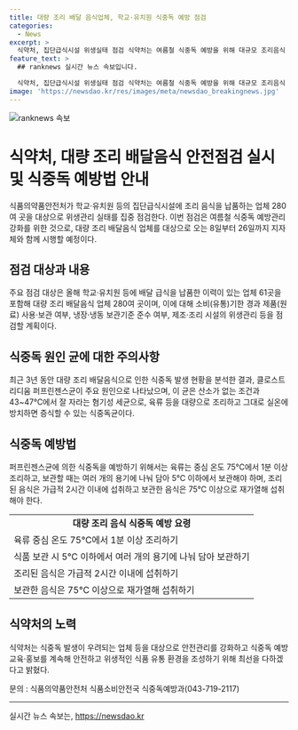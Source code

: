 ```yaml
---
title: 대량 조리 배달 음식업체, 학교·유치원 식중독 예방 점검
categories:
  - News
excerpt: >
  식약처, 집단급식시설 위생실태 점검 식약처는 여름철 식중독 예방을 위해 대규모 조리음식 업체 280여 곳을 대상으로 위생관리 점검을 실시한다. 특히 외부 조리 음식을 공급하는 집단급식시설을 중점으로 안전관리를 강화할 예정이며, 식중독균 오염 여부 검사와 관련 업체에 대한 교육·홍보도 진행된다. 최근 3년간 분석결과, 클로스트리디움 퍼프린젠스균에 의한 식중독 사례가 확인되어 이에 대한 예방법도 안내된다. 식약처는 이번 점검을 통해 안전하고 위생적인 식품 유통 환경 조성에 최선을 다할 것을 밝혔다. (출처: 정책브리핑 www.korea.kr)
feature_text: >
  ## ranknews 실시간 뉴스 속보입니다.

  식약처, 집단급식시설 위생실태 점검 식약처는 여름철 식중독 예방을 위해 대규모 조리음식 업체 280여 곳을 대상으로 위생관리 점검을 실시한다. 특히 외부 조리 음식을 공급하는 집단급식시설을 중점으로 안전관리를 강화할 예정이며, 식중독균 오염 여부 검사와 관련 업체에 대한 교육·홍보도 진행된다. 최근 3년간 분석결과, 클로스트리디움 퍼프린젠스균에 의한 식중독 사례가 확인되어 이에 대한 예방법도 안내된다. 식약처는 이번 점검을 통해 안전하고 위생적인 식품 유통 환경 조성에 최선을 다할 것을 밝혔다. (출처: 정책브리핑 www.korea.kr)
image: 'https://newsdao.kr/res/images/meta/newsdao_breakingnews.jpg'
---
```


<p><img src="https://newsdao.kr/res/images/meta/newsdao_breakingnews.jpg" alt="ranknews 속보" /></p>

<h1>식약처, 대량 조리 배달음식 안전점검 실시 및 식중독 예방법 안내</h1>

<p data-ke-size="size16">식품의약품안전처가 학교·유치원 등의 집단급식시설에 조리 음식을 납품하는 업체 280여 곳을 대상으로 위생관리 실태를 집중 점검한다. 이번 점검은 여름철 식중독 예방관리 강화를 위한 것으로, 대량 조리 배달음식 업체를 대상으로 오는 8일부터 26일까지 지자체와 함께 시행할 예정이다.</p>

<h2>점검 대상과 내용</h2>

<p data-ke-size="size16">주요 점검 대상은 올해 학교·유치원 등에 배달 급식을 납품한 이력이 있는 업체 61곳을 포함해 대량 조리 배달음식 업체 280여 곳이며, 이에 대해 소비(유통)기한 경과 제품(원료) 사용·보관 여부, 냉장·냉동 보관기준 준수 여부, 제조·조리 시설의 위생관리 등을 점검할 계획이다.</p>

<h2>식중독 원인 균에 대한 주의사항</h2>

<p data-ke-size="size16">최근 3년 동안 대량 조리 배달음식으로 인한 식중독 발생 현황을 분석한 결과, 클로스트리디움 퍼프린젠스균이 주요 원인으로 나타났으며, 이 균은 산소가 없는 조건과 43~47℃에서 잘 자라는 혐기성 세균으로, 육류 등을 대량으로 조리하고 그대로 실온에 방치하면 증식할 수 있는 식중독균이다.</p>

<h2>식중독 예방법</h2>

<p data-ke-size="size16">퍼프린젠스균에 의한 식중독을 예방하기 위해서는 육류는 중심 온도 75℃에서 1분 이상 조리하고, 보관할 때는 여러 개의 용기에 나눠 담아 5℃ 이하에서 보관해야 하며, 조리된 음식은 가급적 2시간 이내에 섭취하고 보관한 음식은 75℃ 이상으로 재가열해 섭취해야 한다.</p>

<table>
  <tr>
    <td style="text-align: center; height: 17px;"><b>대량 조리 음식 식중독 예방 요령</b></td>
  </tr>
  <tr>
    <td>육류 중심 온도 75℃에서 1분 이상 조리하기</td>
  </tr>
  <tr>
    <td>식품 보관 시 5℃ 이하에서 여러 개의 용기에 나눠 담아 보관하기</td>
  </tr>
  <tr>
    <td>조리된 음식은 가급적 2시간 이내에 섭취하기</td>
  </tr>
  <tr>
    <td>보관한 음식은 75℃ 이상으로 재가열해 섭취하기</td>
  </tr>
</table>

<h2>식약처의 노력</h2>

<p data-ke-size="size16">식약처는 식중독 발생이 우려되는 업체 등을 대상으로 안전관리를 강화하고 식중독 예방 교육·홍보를 계속해 안전하고 위생적인 식품 유통 환경을 조성하기 위해 최선을 다하겠다고 밝혔다.</p>

<p data-ke-size="size16">문의 : 식품의약품안전처 식품소비안전국 식중독예방과(043-719-2117)</p>

<hr>
실시간 뉴스 속보는, <a href="https://newsdao.kr" rel="dofollow">https://newsdao.kr</a>



